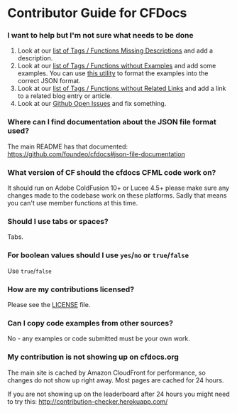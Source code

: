 # Contributor Guide for CFDocs

### I want to help but I'm not sure what needs to be done

1) Look at our [list of Tags / Functions Missing Descriptions](https://cfdocs.org/reports/missing-descriptions.cfm) and add a description.
2) Look at our [list of Tags / Functions without Examples](https://cfdocs.org/reports/missing-examples.cfm) and add some examples. You can use [this utility](https://cfdocs.org/utilities/json/) to format the examples into the correct JSON format.
3) Look at our [list of Tags / Functions without Related Links](https://cfdocs.org/reports/missing-related.cfm) and add a link to a related blog entry or article.
4) Look at our [Github Open Issues](https://github.com/foundeo/cfdocs/issues) and fix something.

### Where can I find documentation about the JSON file format used?

The main README has that documented: https://github.com/foundeo/cfdocs#json-file-documentation

### What version of CF should the cfdocs CFML code work on?

It should run on Adobe ColdFusion 10+ or Lucee 4.5+ please make sure any changes 
made to the codebase work on these platforms. Sadly that means you can't use member
functions at this time.

### Should I use tabs or spaces?

Tabs.

### For boolean values should I use `yes`/`no` or `true`/`false`

Use `true`/`false`

### How are my contributions licensed?

Please see the [LICENSE](LICENSE) file.

### Can I copy code examples from other sources?

No - any examples or code submitted must be your own work.

### My contribution is not showing up on cfdocs.org

The main site is cached by Amazon CloudFront for performance, so changes
do not show up right away. Most pages are cached for 24 hours.

If you are not showing up on the leaderboard after 24 hours you might need to 
try this: http://contribution-checker.herokuapp.com/

